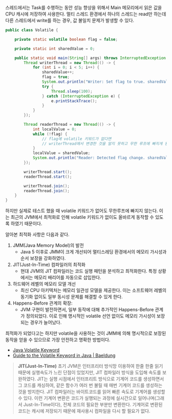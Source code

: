 스레드에서는 Task를 수행하는 동안 성능 향상을 위해서 Main 메모리에서 읽은 값을 CPU 캐시에 저장하여 사용한다. 멀티 스레드 환경에서 하나의 스레드는 read만 하는데 다른 스레드에서 write를 하는 경우, 값 불일치 문제가 발생할 수 있다.

```java
public class Volatile {

    private static volatile boolean flag = false;

    private static int sharedValue = 0;

    public static void main(String[] args) throws InterruptedException {
        Thread writerThread = new Thread(() -> {
            for (int i = 0; i < 5; i++) {
                sharedValue++;
                flag = true;
                System.out.println("Writer: Set flag to true. sharedValue = " + sharedValue);
                try {
                    Thread.sleep(100);
                } catch (InterruptedException e) {
                    e.printStackTrace();
                }
            }
        });

        Thread readerThread = new Thread(() -> {
            int localValue = 0;
            while (!flag) {
                // flag에 volatile 키워드가 없다면 
                // writerThread에서 변경한 것을 알지 못하고 무한 루프에 빠지게 된다.
            }
            localValue = sharedValue;
            System.out.println("Reader: Detected flag change. sharedValue = " + localValue);
        });

        writerThread.start();
        readerThread.start();

        writerThread.join();
        readerThread.join();
    }
}
```

하지만 실제로 테스트 했을 때 volatile 키워드가 없어도 무한루프에 빠지지 않는다.
이는 최근의 JVM에서 최적화로 인해 volatile 키워드가 없이도 올바르게 동작할 수 있도록 하였기 때문이다.

알아본 최적화 사항은 다음과 같다.

1. JMM(Java Memory Model)의 발전
   - Java 5 이후로 JMM이 크게 개선되어 멀티스레딩 환경에서의 메모리 가시성과 순서 보장을 강화하였다.
2. JIT(Just-In-Time) 컴파일러의 최적화
   - 현대 JVM의 JIT 컴파일러는 코드 실행 패턴을 분석하고 최적화한다. 특정 상황에서는 메모리 배리어를 자동으로 삽입한다.
3. 하드웨어 레벨의 메모리 모델 개선
   - 최신 CPU 아키텍처는 메모리 일관성 모델을 제공한다. 이는 소프트웨어 레벨의 동기화 없이도 일부 동시성 문제를 해결할 수 있게 한다.
4. Happens-Before 관계의 확장:
   - JVM 구현이 발전하면서, 일부 동작에 대해 추가적인 Happens-Before 관계가 정의되었다. 이로 인해 명시적인 volatile 선언 없이도 메모리 가시성이 보장되는 경우가 늘어났다.

최적화가 되었다고는 하지만 volatile을 사용하는 것이 JMM에 의해 명시적으로 보장된 동작을 얻을 수 있으므로 가장 안전하고 명확한 방법이다.

- [Java Volatile Keyword](https://jenkov.com/tutorials/java-concurrency/volatile.html)
- [Guide to the Volatile Keyword in Java | Baeldung](https://www.baeldung.com/java-volatile)

> **JIT(Just-In-Time)**
초기 JVM은 인터프리터 방식망 이용하여 한줄 한줄 읽기 때문에 실행속도가 느린 단점이 있었지만, JIT 컴파일러 방식을 도입해 속도를 보완하였다.
JIT는 실행 시점에서 인터프리트 방식으로 기계어 코드를 생성하면서 그 코드를 캐싱하여, 같은 함수가 여러 번 불릴 때 매번 기계어 코드를 생성하는 것을 방지한다.
JIT 컴파일러는 바이트코드를 읽어 빠른 속도로 기계어를 생성할 수 있다. 이런 기계어 변환은 코드가 실행되는 과정에 실시간으로 일어나며(그래서 Just-In-Time이다), 전체 코드의 필요한 부분만 변환한다. 기계어로 변환된 코드는 캐시에 저장되기 때문에 재사용시 컴파일을 다시 할 필요가 없다.
>